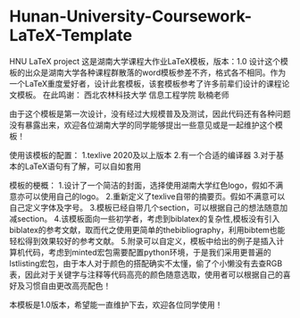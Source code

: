 # Hunan-University-Coursework-LaTeX-Template
HNU LaTeX project
这是湖南大学课程大作业LaTeX模板，版本：1.0
设计这个模板的出众是湖南大学各种课程群散落的word模板参差不齐，格式各不相同。作为一个LaTeX重度爱好者，设计此套模板，该套模板参考了许多前辈们设计的课程论文模板。
在此鸣谢：
西北农林科技大学 信息工程学院 耿楠老师


由于这个模板是第一次设计，没有经过大规模普及及测试，因此代码还有各种问题没有暴露出来，欢迎各位湖南大学的同学能够提出一些意见或是一起维护这个模板！

使用该模板的配置：
1.texlive 2020及以上版本
2.有一个合适的编译器
3.对于基本的LaTeX语句有了解，可以自如套用

模板的梗概：
1.设计了一个简洁的封面，选择使用湖南大学红色logo，假如不满意亦可以使用自己的logo。
2.重新定义了texlive自带的摘要页。假如不满意可以自己定义字体及字号。
3.模板已经自带几个section，可以根据自己的想法随意加减section。
4.该模板面向一些初学者，考虑到biblatex的复杂性,模板没有引入biblatex的参考文献，取而代之使用更简单的thebibliography，利用bibtem也能轻松得到效果较好的参考文献。
5.附录可以自定义，模板中给出的例子是插入计算机代码，考虑到minted宏包需要配置python环境，于是我们采用更普遍的lstlisting宏包，由于本人对于颜色的搭配确实不太懂，偷了个小懒没有去查RGB表，因此对于关键字与注释等代码高亮的颜色随意选取，使用者可以根据自己的喜好及习惯自由更改高亮配色！

本模板是1.0版本，希望能一直维护下去，欢迎各位同学使用！

